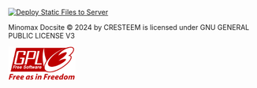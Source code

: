[![Deploy Static Files to Server](https://github.com/cresteem/Minomax-DocSite/actions/workflows/ftpdeploy.yml/badge.svg)](https://github.com/cresteem/Minomax-DocSite/actions/workflows/ftpdeploy.yml)

Minomax Docsite © 2024 by CRESTEEM is licensed under GNU GENERAL PUBLIC LICENSE V3

![GPL_v3](./gplv3.png)
